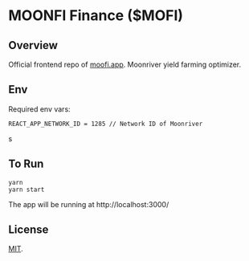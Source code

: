 # MOONFI Finance (\$MOFI)

## Overview

Official frontend repo of [moofi.app](https://www.moofi.app). Moonriver yield farming optimizer.

## Env

Required env vars:

```
REACT_APP_NETWORK_ID = 1285 // Network ID of Moonriver
```
s
## To Run

```
yarn
yarn start
```

The app will be running at http://localhost:3000/

## License

[MIT](LICENSE).
